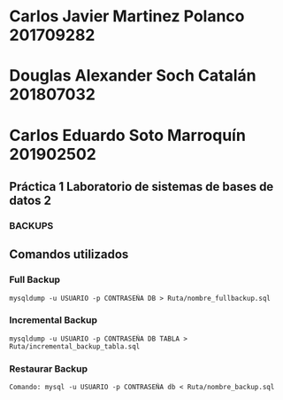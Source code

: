 #   Carlos Javier Martinez Polanco 201709282
#   Douglas Alexander Soch Catalán 201807032
#   Carlos Eduardo Soto Marroquín  201902502

##  Práctica 1 Laboratorio de sistemas de bases de datos 2
### BACKUPS

## Comandos utilizados

### Full Backup
```console
mysqldump -u USUARIO -p CONTRASEÑA DB > Ruta/nombre_fullbackup.sql
```

### Incremental Backup
```console
mysqldump -u USUARIO -p CONTRASEÑA DB TABLA > Ruta/incremental_backup_tabla.sql
```

### Restaurar Backup
```console
Comando: mysql -u USUARIO -p CONTRASEÑA db < Ruta/nombre_backup.sql
```